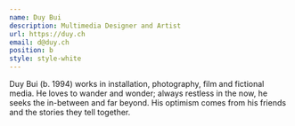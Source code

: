 ```yaml
---
name: Duy Bui
description: Multimedia Designer and Artist
url: https://duy.ch
email: d@duy.ch
position: b
style: style-white
---
```

Duy Bui (b. 1994) works in installation, photography, film and fictional media. He loves to wander and wonder; always restless in the now, he seeks the in-between and far beyond. His optimism comes from his friends and the stories they tell together.
